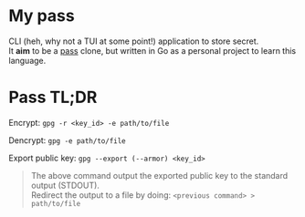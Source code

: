 # My pass

CLI (heh, why not a TUI at some point!) application to store secret.  
It __aim__ to be a [pass](https://www.passwordstore.org) clone, but written in Go as a personal project to learn this language.

# Pass TL;DR

Encrypt:
`gpg -r <key_id> -e path/to/file`

Dencrypt:
`gpg -e path/to/file`

Export public key:
`gpg --export (--armor) <key_id>`
> The above command output the exported public key to the standard output (STDOUT).</br>
> Redirect the output to a file by doing: `<previous command> > path/to/file`
